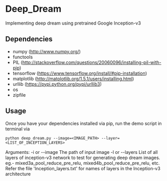 # Deep_Dream
Implementing deep dream using pretrained Google Inception-v3

## Dependencies

* numpy (http://www.numpy.org/)
* functools
* PIL (http://stackoverflow.com/questions/20060096/installing-pil-with-pip)
* tensorflow (https://www.tensorflow.org/install/#pip-installation)
* matplotlib (http://matplotlib.org/1.5.1/users/installing.html)
* urllib (https://pypi.python.org/pypi/urllib3)
* os
* zipfile

## Usage 

Once you have your dependencies installed via pip, run the demo script in terminal via

```
python deep_dream.py --image=<IMAGE_PATH> --layer=<LIST_OF_INCEPTION_LAYERS>
```

Arguments:
-i or --image 		The path of input image
-l or --layers 		List of all layers of inception-v3 network to test for generating
					deep dream images. eg.- mixed3a_pool_reduce_pre_relu, mixed4b_pool_reduce_pre_relu, etc.
					Refer the file 'Inception_layers.txt' for names of layers in the
					Inception-v3 architecture